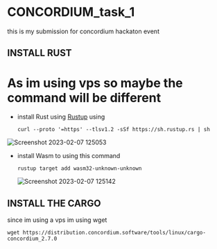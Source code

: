 # CONCORDIUM_task_1
this is my submission for concordium hackaton event

## INSTALL RUST
# As im using vps so maybe the command will be different

- install Rust using [Rustup](https://rustup.rs/) using 
    ````
    curl --proto '=https' --tlsv1.2 -sSf https://sh.rustup.rs | sh
    ````
![Screenshot 2023-02-07 125053](https://user-images.githubusercontent.com/41656124/217164834-21614858-a676-479d-a514-afbd5f4073d1.png)

- install Wasm to using this command 
    ````
    rustup target add wasm32-unknown-unknown
    ````
    ![Screenshot 2023-02-07 125142](https://user-images.githubusercontent.com/41656124/217165139-2e321d19-4d58-4886-9816-a10b01f83081.png)

## INSTALL THE CARGO
since im using a vps im using wget
````
wget https://distribution.concordium.software/tools/linux/cargo-concordium_2.7.0
````
